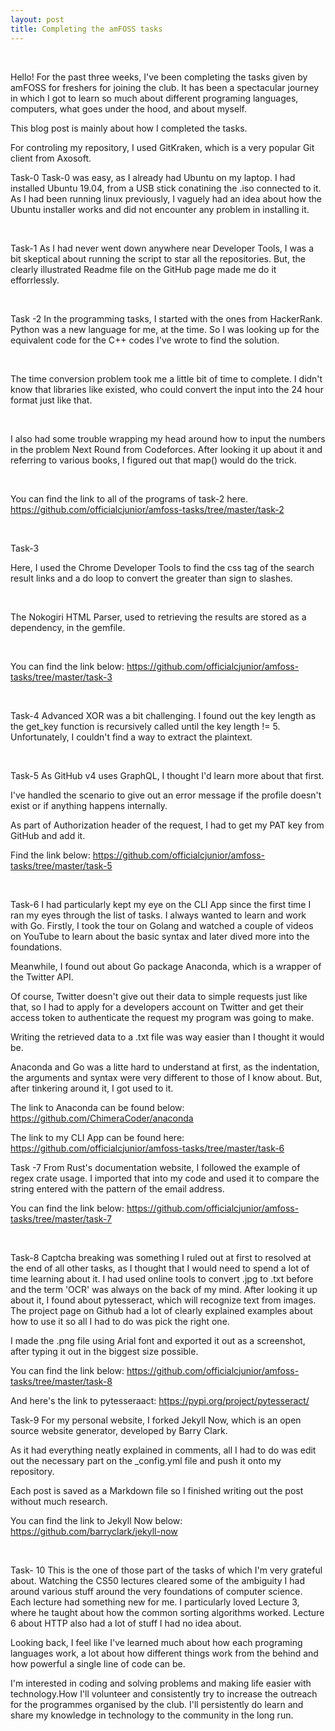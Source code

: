 ```yaml
---
layout: post 
title: Completing the amFOSS tasks
---
```

&nbsp;

Hello!
For the past three weeks, I've been completing the tasks given by amFOSS for freshers for joining the club. It has been a spectacular 
journey in which I got to learn so much about different programing languages, computers, what goes under the hood, and about myself. 
&nbsp;

This blog post is mainly about how I completed the tasks.
&nbsp;

For controling my repository, I used GitKraken, which is a very popular Git client from Axosoft.
&nbsp;

Task-0 
Task-0 was easy, as I already had Ubuntu on my laptop. I had installed Ubuntu 19.04, from a USB stick conatining the .iso connected to it.
As I had been running linux previously, I vaguely had an idea about how the Ubuntu installer works and did not encounter any problem in installing it.

&nbsp;

Task-1
As I had never went down anywhere near Developer Tools, I was a bit skeptical about running the script to star all the repositories. But, the clearly illustrated Readme file on the GitHub page made me do it efforrlessly.

&nbsp;

Task -2
In the programming tasks, I started with the ones from HackerRank. Python was a new language for me, at the time. So I was looking up for the equivalent code for the C++ codes I've wrote to find the solution.

&nbsp;

The time conversion problem took me a little bit of time to complete. I didn't know that libraries like existed, who could convert the input into the 24 hour format just like that.

&nbsp;
 
I also had some trouble wrapping my head around how to input the numbers in the problem Next Round from Codeforces. After looking it up about it and referring to various books, I figured out that map() would do the trick.

&nbsp;

You can find the link to all of the programs of task-2 here.
https://github.com/officialcjunior/amfoss-tasks/tree/master/task-2

&nbsp;

Task-3

Here, I used the Chrome Developer Tools to find the css tag of the search result links and a do loop to convert the greater than sign to slashes.

&nbsp;

The Nokogiri HTML Parser, used to retrieving the results are stored as a dependency, in the gemfile.

&nbsp;

You can find the link below:
https://github.com/officialcjunior/amfoss-tasks/tree/master/task-3

&nbsp;

Task-4
Advanced XOR was a bit challenging.
I found out the key length as the get_key function is recursively called until the key length != 5.
Unfortunately, I couldn't find a way to extract the plaintext. 

&nbsp;

Task-5
As GitHub v4 uses GraphQL, I thought I'd learn more about that first.

I've handled the scenario to give out an error message if the profile doesn't exist or if anything happens internally.

As part of Authorization header of the request, I had to get my PAT key from GitHub and add it.

Find the link below:
https://github.com/officialcjunior/amfoss-tasks/tree/master/task-5

&nbsp;

Task-6
I had particularly kept my eye on the CLI App since the first time I ran my eyes through the list of tasks. I always wanted to learn and work with Go. 
Firstly, I took the tour on Golang and watched a couple of videos on YouTube to learn about the basic syntax and later dived more into the foundations.
&nbsp;

Meanwhile, I found out about Go package Anaconda, which is a wrapper of the Twitter API.
&nbsp;

Of course, Twitter doesn't give out their data to simple requests just like that, so I had to apply for a developers account on Twitter and get their access token to authenticate the request my program was going to make.
&nbsp;

Writing the retrieved data to a .txt file was way easier than I thought it would be. 
&nbsp;

Anaconda and Go was a litte hard to understand at first, as the indentation, the arguments and syntax were very different to those of I know about. But, after tinkering around it, I got used to it.


The link to Anaconda can be found below:
https://github.com/ChimeraCoder/anaconda

The link to my CLI App can be found here:
https://github.com/officialcjunior/amfoss-tasks/tree/master/task-6
&nbsp;

Task -7
From Rust's documentation website, I followed the example of regex crate usage. I imported that into my code and used it to compare the string entered with the pattern of the email address.

You can find the link below:
https://github.com/officialcjunior/amfoss-tasks/tree/master/task-7

&nbsp;

Task-8
Captcha breaking was something I ruled out at first to resolved at the end of all other tasks, as I thought that I would need to spend a lot of time learning about it.
I had used online tools to convert .jpg to .txt before and the term 'OCR' was always on the back of my mind. After looking it up about it, I found about pytesseract, which will recognize text from images.
The project page on Github had a lot of clearly explained examples about how to use it so all I had to do was pick the right one.

I made the .png file using Arial font and exported it out as a screenshot, after typing it out in the biggest size possible.

You can find the link below:
https://github.com/officialcjunior/amfoss-tasks/tree/master/task-8

And here's the link to pytesseraact:
https://pypi.org/project/pytesseract/
&nbsp;

Task-9
For my personal website, I forked Jekyll Now, which is an open source website generator, developed by Barry Clark.

As it had everything neatly explained in comments, all I had to do was edit out the necessary part on the _config.yml file and push it onto my repository.

Each post is saved as a Markdown file so I finished writing out the post without much research.

You can find the link to Jekyll Now below:
https://github.com/barryclark/jekyll-now

&nbsp;


Task- 10
This is the one of those part of the tasks of which I'm very grateful about. Watching the CS50 lectures cleared some of the ambiguity I had around various stuff around the very foundations of computer science. Each lecture had something new for me. I particularly loved Lecture 3, where he taught about how the common sorting algorithms worked. Lecture 6 about HTTP also had a lot of stuff I had no idea about.
&nbsp;

Looking back, I feel like I've learned much about how each programing languages work, a lot about how different things work from the behind and how powerful a single line of code can be.
&nbsp;

I'm interested in coding and solving problems and making life easier with technology.How
I'll volunteer and consistently try to increase the outreach for the programmes organised by the club. I'll persistently do learn and share my knowledge in technology to the community in the long run.


